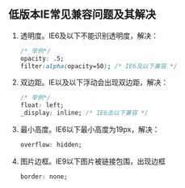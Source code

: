 
## 低版本IE常见兼容问题及其解决
1. 透明度。IE6及以下不能识别透明度，解决：
    ```css
    /* 举例*/
    opacity: .5;
    filter:alpha(opacity=50); /* IE6及以下兼容 */
    ```

2. 双边距。IE以及以下浮动会出现双边距，解决：
    ```css
    /* 举例*/
    float: left;
    _display: inline; /* IE6击以下兼容 */
    ```

3. 最小高度。IE6以下最小高度为19px，解决：
    ```css
    overflow: hidden;
    ```
4. 图片边框。IE9以下图片被链接包围，出现边框
    ```css
    border: none;
    ```